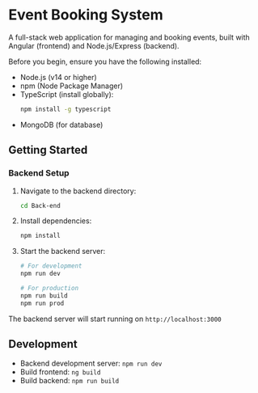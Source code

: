 # Event Booking System

A full-stack web application for managing and booking events, built with Angular (frontend) and Node.js/Express (backend).


Before you begin, ensure you have the following installed:
- Node.js (v14 or higher)
- npm (Node Package Manager)
- TypeScript (install globally):
  ```bash
  npm install -g typescript
  ```
- MongoDB (for database)

## Getting Started

### Backend Setup

1. Navigate to the backend directory:
   ```bash
   cd Back-end
   ```

2. Install dependencies:
   ```bash
   npm install
   ```

3. Start the backend server:
   ```bash
   # For development
   npm run dev

   # For production
   npm run build
   npm run prod
   ```

The backend server will start running on `http://localhost:3000`


## Development

- Backend development server: `npm run dev`
- Build frontend: `ng build`
- Build backend: `npm run build`





